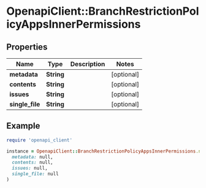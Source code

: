 # OpenapiClient::BranchRestrictionPolicyAppsInnerPermissions

## Properties

| Name | Type | Description | Notes |
| ---- | ---- | ----------- | ----- |
| **metadata** | **String** |  | [optional] |
| **contents** | **String** |  | [optional] |
| **issues** | **String** |  | [optional] |
| **single_file** | **String** |  | [optional] |

## Example

```ruby
require 'openapi_client'

instance = OpenapiClient::BranchRestrictionPolicyAppsInnerPermissions.new(
  metadata: null,
  contents: null,
  issues: null,
  single_file: null
)
```

